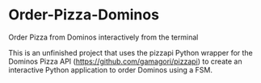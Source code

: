 # Order-Pizza-Dominos
Order Pizza from Dominos interactively from the terminal

This is an unfinished project that uses the pizzapi Python wrapper for the Dominos Pizza API (https://github.com/gamagori/pizzapi) to create an interactive Python application to order Dominos using a FSM.
